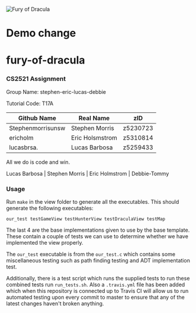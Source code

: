 ![Fury of Dracula](https://www.cse.unsw.edu.au/~cs2521/20T2/ass/ass2/Pics/drac.png)

# Demo change

# fury-of-dracula

### CS2521 Assignment 

Group Name: stephen-eric-lucas-debbie

Tutorial Code: T17A

| Github Name  | Real Name | zID |
| -------------      | -------------   | ------------- |
| Stephenmorrisunsw  | Stephen Morris  | z5230723  |
| ericholm           | Eric Holsmstrom | z5310814  |
| lucasbrsa.         | Lucas Barbosa   | z5259433  |

All we do is code and win.

Lucas Barbosa | Stephen Morris | Eric Holmstrom | Debbie-Tommy


### Usage

Run `make` in the view folder to generate all the executables. This should generate
the following executables:
```
our_test testGameView testHunterView testDraculaView testMap
```
The last 4 are the base implementations given to use by the base template. These contain a couple
of tests we can use to determine whether we have implemented the view properly.

The `our_test` executable is from the `our_test.c` which contains some miscellaneous testing such as path finding testing
and ADT implementation test.


Additionally, there is a test script which runs the supplied tests to run these combined tests run ```run_tests.sh```. Also
a `.travis.yml` file has been added which when this repository is connected up to Travis CI will allow us to run automated testing
upon every commit to master to ensure that any of the latest changes haven't broken anything.
